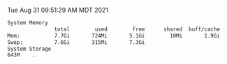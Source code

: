 Tue Aug 31 09:51:29 AM MDT 2021
```bash
System Memory
               total        used        free      shared  buff/cache   available
Mem:           7.7Gi       724Mi       5.1Gi        10Mi       1.9Gi       6.6Gi
Swap:          7.6Gi       315Mi       7.3Gi
System Storage
643M	.
```
